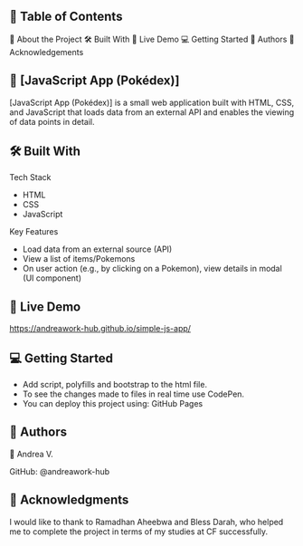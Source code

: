 📗 Table of Contents
----
📖 About the Project
🛠 Built With
🚀 Live Demo
💻 Getting Started
👥 Authors
🙏 Acknowledgements

📖 [JavaScript App (Pokédex)]
----
[JavaScript App (Pokédex)] is a small web application built with HTML, CSS, and JavaScript that loads data from an external API and enables the viewing of data points in detail.

🛠 Built With
----
Tech Stack
- HTML
- CSS 
- JavaScript 

Key Features
- Load data from an external source (API)
- View a list of items/Pokemons
- On user action (e.g., by clicking on a Pokemon), view details in modal (UI component)

🚀 Live Demo
---
https://andreawork-hub.github.io/simple-js-app/

💻 Getting Started
----
- Add script, polyfills and bootstrap to the html file.
- To see the changes made to files in real time use CodePen. 
- You can deploy this project using: GitHub Pages

👥 Authors
-----
👤 Andrea V.

GitHub: @andreawork-hub

🙏 Acknowledgments
-----
I would like to thank to Ramadhan Aheebwa and Bless Darah, who helped me to complete the project in terms of my studies at CF successfully.   


 
